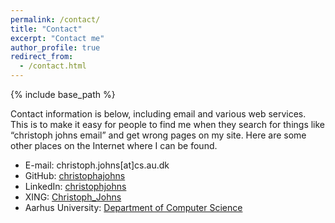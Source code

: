 ```yaml
---
permalink: /contact/
title: "Contact"
excerpt: "Contact me"
author_profile: true
redirect_from:
  - /contact.html
---
```


{% include base_path %}

Contact information is below, including email and various web services. This is to make it easy for people to find me when they search for things like “christoph johns email” and get wrong pages on my site. Here are some other places on the Internet where I can be found.

- E-mail: christoph.johns[at]cs.au.dk
- GitHub: [christophajohns](https://github.com/christophajohns)
- LinkedIn: [christophjohns](https://www.linkedin.com/in/christophjohns/)
- XING: [Christoph_Johns](https://www.xing.com/profile/Christoph_Johns/)
- Aarhus University: [Department of Computer Science](https://pure.au.dk/portal/en/cajohns@cs.au.dk)
